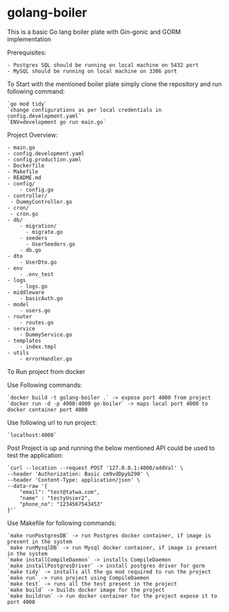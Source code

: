 # golang-boiler

This is a basic Go lang boiler plate with Gin-gonic and GORM implementation

Prerequisites:

    - Postgres SQL should be running on local machine on 5432 port
    - MySQL should be running on local machine on 3306 port

To Start with the mentioned boiler plate simply clone the repository and run following command:
    
    `go mod tidy`
    `change configurations as per local credentials in config.development.yaml`
    `ENV=development go run main.go`

Project Overview:

    - main.go
    - config.development.yaml
    - config.production.yaml
    - Dockerfile
    - Makefile
    - README.md
    - config/
        - config.go
    - controller/
     - DummyController.go
    - cron/
     - cron.go
    - db/
        - migration/
          - migrate.go
        - seeders
          - UserSeeders.go
        - db.go
    - dto
        - UserDto.go
    - env
        - .env_test
    - logs
        - logs.go
    - middleware
        - basicAuth.go
    - model
        - users.go
    - router
        - routes.go
    - service
        - DummyService.go
    - templates
        - index.tmpl
    - utils
        - errorHandler.go

To Run project from docker

Use Following commands:

    `docker build -t golang-boiler .` -> expose port 4000 from project
    `docker run -d -p 4000:4000 go-boiler` -> maps local port 4000 to docker container port 4000

Use following url to run project:

    `localhost:4000`

Post Project is up and running the below mentioned API could be used to test the application:

    `curl --location --request POST '127.0.0.1:4000/addVal' \
    --header 'Authorization: Basic cm9vdDpyb290' \
    --header 'Content-Type: application/json' \
    --data-raw '{
        "email": "test@tatwa.com",
        "name" : "testyUsier2",
        "phone_no": "1234567543453"
    }'`


Use Makefile for following commands:

    `make runPostgresDB` -> run Postgres docker container, if image is present in the system
    `make runMysqlDB` -> run Mysql docker container, if image is present in the system
    `make installCompileDaemon` -> installs CompileDaemon
    `make installPostgresDriver` -> install postgres driver for gorm
    `make tidy` -> installs all the go mod required to run the project
    `make run` -> runs project using CompileDaemon
    `make test` -> runs all the test present in the project
    `make build` -> builds docker image for the project
    `make buildrun` -> run docker container for the project expose it to port 4000



